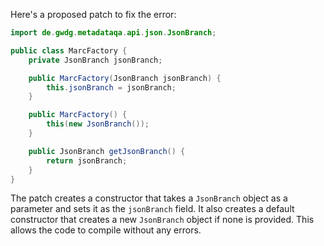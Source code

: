 Here's a proposed patch to fix the error:
```java
import de.gwdg.metadataqa.api.json.JsonBranch;

public class MarcFactory {
    private JsonBranch jsonBranch;

    public MarcFactory(JsonBranch jsonBranch) {
        this.jsonBranch = jsonBranch;
    }

    public MarcFactory() {
        this(new JsonBranch());
    }

    public JsonBranch getJsonBranch() {
        return jsonBranch;
    }
}
```
The patch creates a constructor that takes a `JsonBranch` object as a parameter and sets it as the `jsonBranch` field. It also creates a default constructor that creates a new `JsonBranch` object if none is provided. This allows the code to compile without any errors.